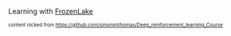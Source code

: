 Learning with [FrozenLake](https://github.com/vsee/uoe_programmingclub/blob/master/projects/rl/frozenlake/frozenlake.ipynb)

<sub><sup>content nicked from https://github.com/simoninithomas/Deep_reinforcement_learning_Course</sup></sub>
